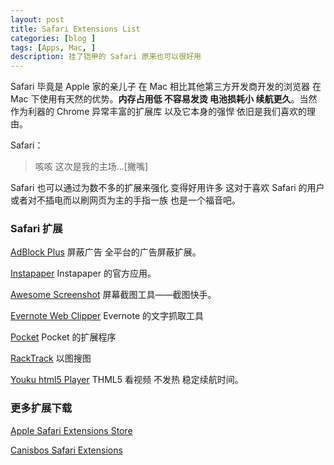 ```yaml
---
layout: post
title: Safari Extensions List
categories: [blog ]
tags: [Apps, Mac, ]
description: 挂了铠甲的 Safari 原来也可以很好用
---
```


Safari 毕竟是 Apple 家的亲儿子 在 Mac 相比其他第三方开发商开发的浏览器 在 Mac 下使用有天然的优势。**内存占用低 不容易发烫 电池损耗小 续航更久**。当然 作为利器的 Chrome 异常丰富的扩展库 以及它本身的强悍 依旧是我们喜欢的理由。

Safari：

> 咳咳 这次是我的主场...[撇嘴]

Safari 也可以通过为数不多的扩展来强化 变得好用许多 这对于喜欢 Safari 的用户 或者对不插电而以刷网页为主的手指一族 也是一个福音吧。


### Safari  扩展

[AdBlock Plus](https://extensions.apple.com/details/?id=org.adblockplus.adblockplussafari-GRYYZR985A) 屏蔽广告 全平台的广告屏蔽扩展。 

[Instapaper](https://extensions.apple.com/details/?id=com.instapaper.extension-CAM49M58WK) Instapaper 的官方应用。 

[Awesome Screenshot](http://s3.amazonaws.com/diigo/as/AS-1.0.safariextz) 屏幕截图工具——截图快手。

[Evernote Web Clipper](http://update.evernote.com/public/ENMac/SafariExtension/Evernote.1.0.0.safariextz)  Evernote 的文字抓取工具

[Pocket](http://getpocket.com/apps/link/pocket-safari/?ep=4&s=SAFARI_GALLERY) Pocket 的扩展程序

[RackTrack](http://sidetree.com/extensions/BackTrack.safariextz)  以图搜图

[Youku html5 Player](http://zythum.sinaapp.com/youkuhtml5playerbookmark/)  THML5 看视频 不发热 稳定续航时间。

### 更多扩展下载

[Apple Safari Extensions Store](https://extensions.apple.com/?category=mostpopular)  

[Canisbos Safari Extensions](http://canisbos.com/overview)